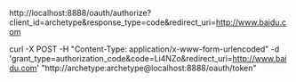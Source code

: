 http://localhost:8888/oauth/authorize?client_id=archetype&response_type=code&redirect_uri=http://www.baidu.com

curl -X POST -H "Content-Type: application/x-www-form-urlencoded" -d 'grant_type=authorization_code&code=Li4NZo&redirect_uri=http://www.baidu.com' "http://archetype:archetype@localhost:8888/oauth/token"